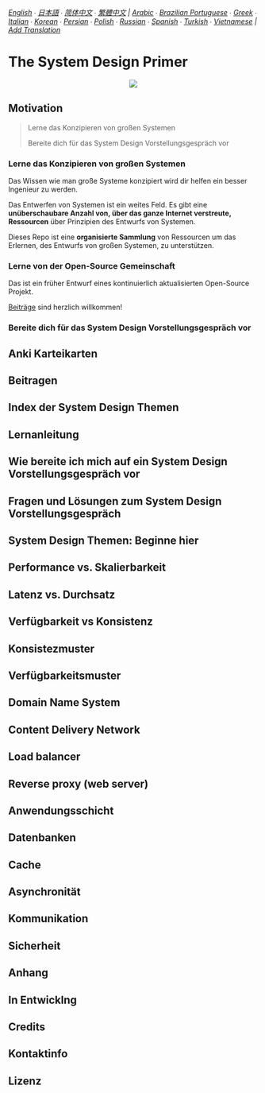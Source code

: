 *[English](README.md) ∙ [日本語](README-ja.md) ∙ [简体中文](README-zh-Hans.md) ∙ [繁體中文](README-zh-TW.md) | [Arabic](https://github.com/donnemartin/system-design-primer/issues/170) ∙ [Brazilian Portuguese](https://github.com/donnemartin/system-design-primer/issues/40) ∙ [Greek](https://github.com/donnemartin/system-design-primer/issues/130) ∙ [Italian](https://github.com/donnemartin/system-design-primer/issues/104) ∙ [Korean](https://github.com/donnemartin/system-design-primer/issues/102) ∙ [Persian](https://github.com/donnemartin/system-design-primer/issues/110) ∙ [Polish](https://github.com/donnemartin/system-design-primer/issues/68) ∙ [Russian](https://github.com/donnemartin/system-design-primer/issues/87) ∙ [Spanish](https://github.com/donnemartin/system-design-primer/issues/136) ∙ [Turkish](https://github.com/donnemartin/system-design-primer/issues/39) ∙ [Vietnamese](https://github.com/donnemartin/system-design-primer/issues/127) | [Add Translation](https://github.com/donnemartin/system-design-primer/issues/28)*

# The System Design Primer

<p align="center">
  <img src="http://i.imgur.com/jj3A5N8.png">
  <br/>
</p>

## Motivation

> Lerne das Konzipieren von großen Systemen
>
> Bereite dich für das System Design Vorstellungsgespräch vor

### Lerne das Konzipieren von großen Systemen

Das Wissen wie man große Systeme konzipiert wird dir helfen ein besser Ingenieur zu werden.

Das Entwerfen von Systemen ist ein weites Feld. Es gibt eine **unüberschaubare Anzahl von, über das ganze Internet verstreute, Ressourcen** über Prinzipien des Entwurfs von Systemen.

Dieses Repo ist eine **organisierte Sammlung** von Ressourcen um das Erlernen, des Entwurfs von großen Systemen, zu unterstützen.

### Lerne von der Open-Source Gemeinschaft

Das ist ein früher Entwurf eines kontinuierlich aktualisierten Open-Source Projekt.

[Beiträge](#contributing) sind herzlich willkommen!

### Bereite dich für das System Design Vorstellungsgespräch vor

## Anki Karteikarten

## Beitragen

## Index der System Design Themen

## Lernanleitung

## Wie bereite ich mich auf ein System Design Vorstellungsgespräch vor

## Fragen und Lösungen zum System Design Vorstellungsgespräch

## System Design Themen: Beginne hier

## Performance vs. Skalierbarkeit

## Latenz vs. Durchsatz

## Verfügbarkeit vs Konsistenz

## Konsistezmuster

## Verfügbarkeitsmuster

## Domain Name System

## Content Delivery Network

## Load balancer

## Reverse proxy (web server)

## Anwendungsschicht

## Datenbanken

## Cache

## Asynchronität

## Kommunikation

## Sicherheit

## Anhang

## In Entwicklng

## Credits

## Kontaktinfo

## Lizenz